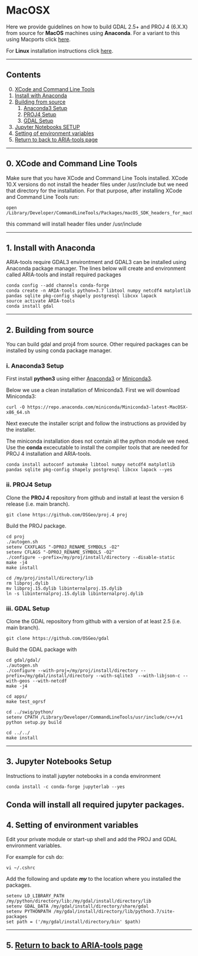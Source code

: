 # MacOSX
Here we provide guidelines on how to build GDAL 2.5+ and PROJ 4 (6.X.X) from source for **MacOS** machines using **Anaconda**.  For a variant to this using Macports click [here](https://github.com/dbekaert/ARIA-tools/blob/master/MacOS_source_build.md).


For **Linux** installation instructions click [here](https://github.com/dbekaert/ARIA-tools/blob/master/Linux_source_build.md).



------
## Contents

0. [XCode and Command Line Tools](#xcode-and-command-line-tools)
1. [Install with Anaconda](#install-with-anaconda)
2. [Building from source](#building-from-source)
    1. [Anaconda3 Setup](#anaconda3-setup)
    2. [PROJ4 Setup](#proj4-setup)
    3. [GDAL Setup](#gdal-setup)
3. [Jupyter Notebooks SETUP](#Jupyter-Notebooks-Setup)
4. [Setting of environment variables](#setting-of-environment-variables)
5. [Return to back to ARIA-tools page](https://github.com/dbekaert/ARIA-tools)
------
## 0. XCode and Command Line Tools
Make sure that you have XCode and Command Line Tools installed. XCode 10.X versions do not install the header files under /usr/include but we need that directory for the installation.
For that purpose, after installing XCode and Command Line Tools run:
```
open /Library/Developer/CommandLineTools/Packages/macOS_SDK_headers_for_macOS_10.14.pkg
```
this command will install header files under /usr/include

------

## 1. Install with Anaconda
ARIA-tools require GDAL3 environtment and GDAL3 can be installed using Anaconda package manager.
The lines below will create and environment called ARIA-tools and install required packages

```
conda config --add channels conda-forge
conda create -n ARIA-tools python=3.7 libtool numpy netcdf4 matplotlib pandas sqlite pkg-config shapely postgresql libcxx lapack
source activate ARIA-tools
conda install gdal
```

------
## 2. Building from source
You can build gdal and proj4 from source. Other required packages can be installed by using conda package manager.

### i. Anaconda3 Setup
First install **python3** using either [Anaconda3](https://www.anaconda.com/distribution/) or [Miniconda3](https://docs.conda.io/en/latest/miniconda.html).

Below we use a clean installation of Miniconda3. First we will download Miniconda3:
```
curl -O https://repo.anaconda.com/miniconda/Miniconda3-latest-MacOSX-x86_64.sh
```
Next execute the installer script and follow the instructions as provided by the installer.

The miniconda installation does not contain all the python module we need.
Use the **conda** excecutable to install the compiler tools that are needed for PROJ 4 installation and ARIA-tools.
```
conda install autoconf automake libtool numpy netcdf4 matplotlib pandas sqlite pkg-config shapely postgresql libcxx lapack --yes
```

### ii. PROJ4 Setup
Clone the **PROJ 4** repository from github and install at least the version 6 release (i.e. main branch).
```
git clone https://github.com/OSGeo/proj.4 proj
```

Build the PROJ package.
```
cd proj
./autogen.sh
setenv CXXFLAGS "-DPROJ_RENAME_SYMBOLS -O2"
setenv CFLAGS "-DPROJ_RENAME_SYMBOLS -O2"
./configure --prefix=/my/proj/install/directory --disable-static
make -j4
make install

cd /my/proj/install/directory/lib
rm libproj.dylib
mv libproj.15.dylib libinternalproj.15.dylib
ln -s libinternalproj.15.dylib libinternalproj.dylib

```

### iii. GDAL Setup
Clone the GDAL repository from github with a version of at least 2.5 (i.e. main branch).
```
git clone https://github.com/OSGeo/gdal
```

Build the GDAL package with
```
cd gdal/gdal/
./autogen.sh
./configure --with-proj=/my/proj/install/directory --prefix=/my/gdal/install/directory --with-sqlite3  --with-libjson-c --with-geos --with-netcdf
make -j4

cd apps/
make test_ogrsf

cd ../swig/python/
setenv CPATH /Library/Developer/CommandLineTools/usr/include/c++/v1
python setup.py build

cd ../../
make install
```

------
## 3.  Jupyter Notebooks Setup
Instructions to install jupyter notebooks in a conda environment

```
conda install -c conda-forge jupyterlab --yes
```

Conda will install all required jupyter packages.
------
## 4. Setting of environment variables
Edit your private module or start-up shell and add the PROJ and GDAL environment variables.

For example for csh do:
```
vi ~/.cshrc
```

Add the following and update ***my*** to the location where you installed the packages.
```
setenv LD_LIBRARY_PATH /my/python/directory/lib:/my/gdal/install/directory/lib
setenv GDAL_DATA /my/gdal/install/directory/share/gdal
setenv PYTHONPATH /my/gdal/install/directory/lib/python3.7/site-packages
set path = ('/my/gdal/install/directory/bin' $path)
```

------
## 5. [Return to back to ARIA-tools page](https://github.com/dbekaert/ARIA-tools)
